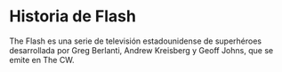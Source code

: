 # Historia de Flash


The Flash es una serie de televisión estadounidense de superhéroes desarrollada por Greg Berlanti, Andrew Kreisberg y Geoff Johns, que se emite en The CW. 
